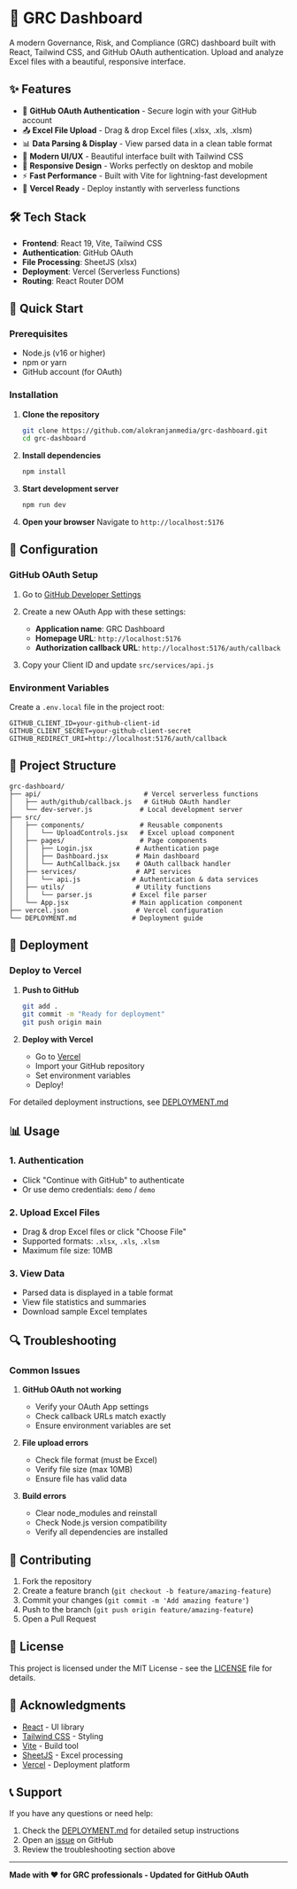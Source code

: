 # 🚀 GRC Dashboard

A modern Governance, Risk, and Compliance (GRC) dashboard built with React, Tailwind CSS, and GitHub OAuth authentication. Upload and analyze Excel files with a beautiful, responsive interface.

## ✨ Features

- 🔐 **GitHub OAuth Authentication** - Secure login with your GitHub account
- 📤 **Excel File Upload** - Drag & drop Excel files (.xlsx, .xls, .xlsm)
- 📊 **Data Parsing & Display** - View parsed data in a clean table format
- 🎨 **Modern UI/UX** - Beautiful interface built with Tailwind CSS
- 📱 **Responsive Design** - Works perfectly on desktop and mobile
- ⚡ **Fast Performance** - Built with Vite for lightning-fast development
- 🚀 **Vercel Ready** - Deploy instantly with serverless functions

## 🛠️ Tech Stack

- **Frontend**: React 19, Vite, Tailwind CSS
- **Authentication**: GitHub OAuth
- **File Processing**: SheetJS (xlsx)
- **Deployment**: Vercel (Serverless Functions)
- **Routing**: React Router DOM

## 🚀 Quick Start

### Prerequisites

- Node.js (v16 or higher)
- npm or yarn
- GitHub account (for OAuth)

### Installation

1. **Clone the repository**
   ```bash
   git clone https://github.com/alokranjanmedia/grc-dashboard.git
   cd grc-dashboard
   ```

2. **Install dependencies**
   ```bash
   npm install
   ```

3. **Start development server**
   ```bash
   npm run dev
   ```

4. **Open your browser**
   Navigate to `http://localhost:5176`

## 🔧 Configuration

### GitHub OAuth Setup

1. Go to [GitHub Developer Settings](https://github.com/settings/developers)
2. Create a new OAuth App with these settings:
   - **Application name**: GRC Dashboard
   - **Homepage URL**: `http://localhost:5176`
   - **Authorization callback URL**: `http://localhost:5176/auth/callback`

3. Copy your Client ID and update `src/services/api.js`

### Environment Variables

Create a `.env.local` file in the project root:

```env
GITHUB_CLIENT_ID=your-github-client-id
GITHUB_CLIENT_SECRET=your-github-client-secret
GITHUB_REDIRECT_URI=http://localhost:5176/auth/callback
```

## 📁 Project Structure

```
grc-dashboard/
├── api/                          # Vercel serverless functions
│   ├── auth/github/callback.js   # GitHub OAuth handler
│   └── dev-server.js            # Local development server
├── src/
│   ├── components/              # Reusable components
│   │   └── UploadControls.jsx   # Excel upload component
│   ├── pages/                   # Page components
│   │   ├── Login.jsx           # Authentication page
│   │   ├── Dashboard.jsx       # Main dashboard
│   │   └── AuthCallback.jsx    # OAuth callback handler
│   ├── services/               # API services
│   │   └── api.js             # Authentication & data services
│   ├── utils/                  # Utility functions
│   │   └── parser.js          # Excel file parser
│   └── App.jsx                # Main application component
├── vercel.json                 # Vercel configuration
└── DEPLOYMENT.md              # Deployment guide
```

## 🚀 Deployment

### Deploy to Vercel

1. **Push to GitHub**
   ```bash
   git add .
   git commit -m "Ready for deployment"
   git push origin main
   ```

2. **Deploy with Vercel**
   - Go to [Vercel](https://vercel.com)
   - Import your GitHub repository
   - Set environment variables
   - Deploy!

For detailed deployment instructions, see [DEPLOYMENT.md](./DEPLOYMENT.md)

## 📊 Usage

### 1. Authentication
- Click "Continue with GitHub" to authenticate
- Or use demo credentials: `demo` / `demo`

### 2. Upload Excel Files
- Drag & drop Excel files or click "Choose File"
- Supported formats: `.xlsx`, `.xls`, `.xlsm`
- Maximum file size: 10MB

### 3. View Data
- Parsed data is displayed in a table format
- View file statistics and summaries
- Download sample Excel templates

## 🔍 Troubleshooting

### Common Issues

1. **GitHub OAuth not working**
   - Verify your OAuth App settings
   - Check callback URLs match exactly
   - Ensure environment variables are set

2. **File upload errors**
   - Check file format (must be Excel)
   - Verify file size (max 10MB)
   - Ensure file has valid data

3. **Build errors**
   - Clear node_modules and reinstall
   - Check Node.js version compatibility
   - Verify all dependencies are installed

## 🤝 Contributing

1. Fork the repository
2. Create a feature branch (`git checkout -b feature/amazing-feature`)
3. Commit your changes (`git commit -m 'Add amazing feature'`)
4. Push to the branch (`git push origin feature/amazing-feature`)
5. Open a Pull Request

## 📝 License

This project is licensed under the MIT License - see the [LICENSE](LICENSE) file for details.

## 🙏 Acknowledgments

- [React](https://reactjs.org/) - UI library
- [Tailwind CSS](https://tailwindcss.com/) - Styling
- [Vite](https://vitejs.dev/) - Build tool
- [SheetJS](https://sheetjs.com/) - Excel processing
- [Vercel](https://vercel.com/) - Deployment platform

## 📞 Support

If you have any questions or need help:

1. Check the [DEPLOYMENT.md](./DEPLOYMENT.md) for detailed setup instructions
2. Open an [issue](https://github.com/alokranjanmedia/grc-dashboard/issues) on GitHub
3. Review the troubleshooting section above

---

**Made with ❤️ for GRC professionals - Updated for GitHub OAuth**
